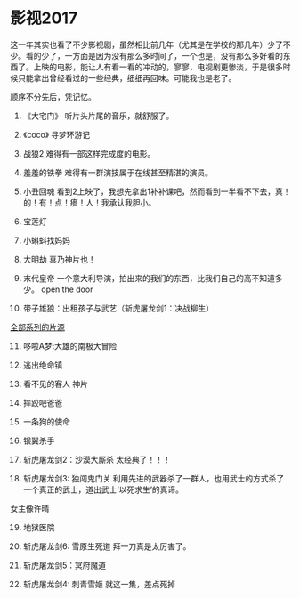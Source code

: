 # 影视2017

这一年其实也看了不少影视剧，虽然相比前几年（尤其是在学校的那几年）少了不少。看的少了，一方面是因为没有那么多时间了，一个也是，没有那么多好看的东西了。上映的电影，能让人有看一看的冲动的，寥寥，电视剧更惨淡，于是很多时候只能拿出曾经看过的一些经典，细细再回味。可能我也是老了。

顺序不分先后，凭记忆。

1. 《大宅门》
听片头片尾的音乐，就舒服了。

2. 《coco》
寻梦环游记

3. 战狼2
难得有一部这样完成度的电影。

4. 羞羞的铁拳
难得有一群演技属于在线甚至精湛的演员。


5. 小丑回魂
看到2上映了，我想先拿出1补补课吧，然而看到一半看不下去，真！的！有！点！瘆！人！我承认我胆小。

6. 宝莲灯

7. 小蝌蚪找妈妈

8. 大明劫
真乃神片也！

9. 末代皇帝
一个意大利导演，拍出来的我们的东西，比我们自己的高不知道多少。
open the door


10. 带子雄狼：出租孩子与武艺（斩虎屠龙剑1：决战柳生）

[全部系列的片源](http://tieba.baidu.com/p/3977993378)

11. 哆啦A梦:大雄的南极大冒险

12. 逃出绝命镇

13. 看不见的客人
神片

14. 摔跤吧爸爸

15. 一条狗的使命

16. 银翼杀手

17. 斩虎屠龙剑2：沙漠大厮杀
太经典了！！！

18. 斩虎屠龙剑3: 独闯鬼门关
利用先进的武器杀了一群人，也用武士的方式杀了一个真正的武士，道出武士‘以死求生’的真谛。

女主像许晴

19. 地狱医院

20. 斩虎屠龙剑6: 雪原生死道
拜一刀真是太厉害了。

21. 斩虎屠龙剑5：冥府魔道 

22. 斩虎屠龙剑4: 刺青雪姬
就这一集，差点死掉




